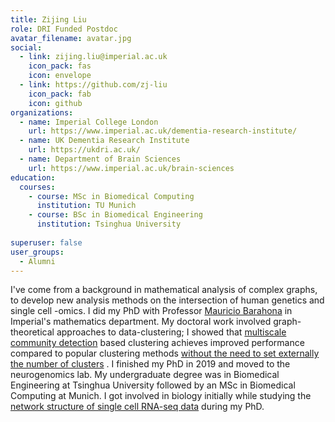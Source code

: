 ```yaml
---
title: Zijing Liu
role: DRI Funded Postdoc
avatar_filename: avatar.jpg
social:
  - link: zijing.liu@imperial.ac.uk
    icon_pack: fas
    icon: envelope
  - link: https://github.com/zj-liu
    icon_pack: fab
    icon: github        
organizations:
  - name: Imperial College London
    url: https://www.imperial.ac.uk/dementia-research-institute/
  - name: UK Dementia Research Institute
    url: https://ukdri.ac.uk/
  - name: Department of Brain Sciences
    url: https://www.imperial.ac.uk/brain-sciences
education:
  courses:
    - course: MSc in Biomedical Computing
      institution: TU Munich
    - course: BSc in Biomedical Engineering
      institution: Tsinghua University
      
superuser: false
user_groups:
  - Alumni
---
```


I've come from a background in mathematical analysis of complex graphs, to develop new analysis methods on the intersection of human genetics and single cell -omics. I did my PhD with Professor [Mauricio Barahona](https://www.imperial.ac.uk/people/m.barahona) in Imperial's mathematics department. My doctoral work involved graph-theoretical approaches to data-clustering; I showed that [multiscale community detection](https://academic.oup.com/comnet/article/6/2/157/4037125) based clustering achieves improved performance compared to popular clustering methods [without the need to set externally the number of clusters](https://link.springer.com/article/10.1007/s41109-019-0248-7) . I finished my PhD in 2019 and moved to the neurogenomics lab. My undergraduate degree was in Biomedical Engineering at Tsinghua University followed by an MSc in Biomedical Computing at Munich. I got involved in biology initially while studying the [network structure of single cell RNA-seq data](https://spiral.imperial.ac.uk/handle/10044/1/70845) during my PhD.

